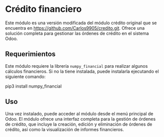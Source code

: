 # Crédito financiero

Este módulo es una versión modificada del módulo crédito original que se encuentra en https://github.com/Carlos9905/credito.git. Ofrece una solución completa para gestionar las órdenes de crédito en el sistema Odoo.

## Requerimientos

Este módulo requiere la librería `numpy_financial` para realizar algunos cálculos financieros. Si no la tiene instalada, puede instalarla ejecutando el siguiente comando:

pip3 install numpy_financial

## Uso

Una vez instalado, puede acceder al módulo desde el menú principal de Odoo. El módulo ofrece una interfaz completa para la gestión de órdenes de crédito, que incluye la creación, edición y eliminación de órdenes de crédito, así como la visualización de informes financieros.
